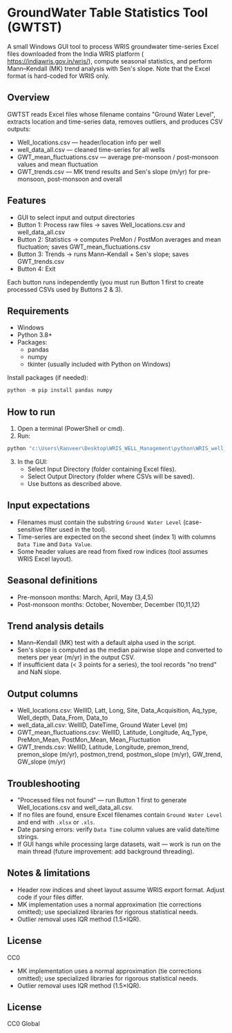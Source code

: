 # GroundWater Table Statistics Tool (GWTST)

A small Windows GUI tool to process WRIS groundwater time-series Excel files downloaded from the India WRIS platform ( https://indiawris.gov.in/wris/), compute seasonal statistics, and perform Mann–Kendall (MK) trend analysis with Sen's slope. Note that the Excel format is hard-coded for WRIS only.

## Overview
GWTST reads Excel files whose filename contains "Ground Water Level", extracts location and time-series data, removes outliers, and produces CSV outputs:
- Well_locations.csv — header/location info per well
- well_data_all.csv — cleaned time-series for all wells
- GWT_mean_fluctuations.csv — average pre-monsoon / post-monsoon values and mean fluctuation
- GWT_trends.csv — MK trend results and Sen's slope (m/yr) for pre-monsoon, post-monsoon and overall

## Features
- GUI to select input and output directories
- Button 1: Process raw files → saves Well_locations.csv and well_data_all.csv
- Button 2: Statistics → computes PreMon / PostMon averages and mean fluctuation; saves GWT_mean_fluctuations.csv
- Button 3: Trends → runs Mann–Kendall + Sen's slope; saves GWT_trends.csv
- Button 4: Exit

Each button runs independently (you must run Button 1 first to create processed CSVs used by Buttons 2 & 3).

## Requirements
- Windows
- Python 3.8+
- Packages:
  - pandas
  - numpy
  - tkinter (usually included with Python on Windows)

Install packages (if needed):
```powershell
python -m pip install pandas numpy
```

## How to run
1. Open a terminal (PowerShell or cmd).
2. Run:
```powershell
python "c:\Users\Ranveer\Desktop\WRIS_WELL_Management\python\WRIS_well_GUI.py"
```
3. In the GUI:
   - Select Input Directory (folder containing Excel files).
   - Select Output Directory (folder where CSVs will be saved).
   - Use buttons as described above.

## Input expectations
- Filenames must contain the substring `Ground Water Level` (case-sensitive filter used in the tool).
- Time-series are expected on the second sheet (index 1) with columns `Data Time` and `Data Value`.
- Some header values are read from fixed row indices (tool assumes WRIS Excel layout).

## Seasonal definitions
- Pre-monsoon months: March, April, May (3,4,5)
- Post-monsoon months: October, November, December (10,11,12)

## Trend analysis details
- Mann–Kendall (MK) test with a default alpha used in the script.
- Sen's slope is computed as the median pairwise slope and converted to meters per year (m/yr) in the output CSV.
- If insufficient data (< 3 points for a series), the tool records "no trend" and NaN slope.

## Output columns
- Well_locations.csv: WellID, Latt, Long, Site, Data_Acquisition, Aq_type, Well_depth, Data_From, Data_to
- well_data_all.csv: WellID, DateTime, Ground Water Level (m)
- GWT_mean_fluctuations.csv: WellID, Latitude, Longitude, Aq_Type, PreMon_Mean, PostMon_Mean, Mean_Fluctuation
- GWT_trends.csv: WellID, Latitude, Longitude, premon_trend, premon_slope (m/yr), postmon_trend, postmon_slope (m/yr), GW_trend, GW_slope (m/yr)

## Troubleshooting
- "Processed files not found" — run Button 1 first to generate Well_locations.csv and well_data_all.csv.
- If no files are found, ensure Excel filenames contain `Ground Water Level` and end with `.xlsx` or `.xls`.
- Date parsing errors: verify `Data Time` column values are valid date/time strings.
- If GUI hangs while processing large datasets, wait — work is run on the main thread (future improvement: add background threading).

## Notes & limitations
- Header row indices and sheet layout assume WRIS export format. Adjust code if your files differ.
- MK implementation uses a normal approximation (tie corrections omitted); use specialized libraries for rigorous statistical needs.
- Outlier removal uses IQR method (1.5×IQR).

## License
CC0
- MK implementation uses a normal approximation (tie corrections omitted); use specialized libraries for rigorous statistical needs.
- Outlier removal uses IQR method (1.5×IQR).

## License
CC0 Global
